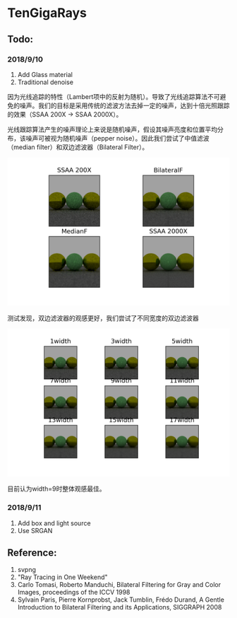# TenGigaRays

## Todo:

### 2018/9/10
1. Add Glass material
2. Traditional denoise

因为光线追踪的特性（Lambert项中的反射为随机）。导致了光线追踪算法不可避免的噪声。我们的目标是采用传统的滤波方法去掉一定的噪声，达到十倍光照跟踪的效果（SSAA 200X -> SSAA 2000X）。

光线跟踪算法产生的噪声理论上来说是随机噪声，假设其噪声亮度和位置平均分布，该噪声可被视为随机噪声（pepper noise）。因此我们尝试了中值滤波（median filter）和双边滤波器（Bilateral Filter）。

![Filter Test](/pics/filter_test.png)

测试发现，双边滤波器的观感更好，我们尝试了不同宽度的双边滤波器

![Bilateral Filter Width Test](/pics/Bil_filter_test.png)

目前认为width=9时整体观感最佳。

### 2018/9/11
1. Add box and light source
2. Use SRGAN

## Reference:
1. svpng
2. "Ray Tracing in One Weekend"
3. Carlo Tomasi, Roberto Manduchi, Bilateral Filtering for Gray and Color Images, proceedings of the ICCV 1998
4. Sylvain Paris, Pierre Kornprobst, Jack Tumblin, Frédo Durand, A Gentle Introduction to Bilateral Filtering and its Applications, SIGGRAPH 2008
